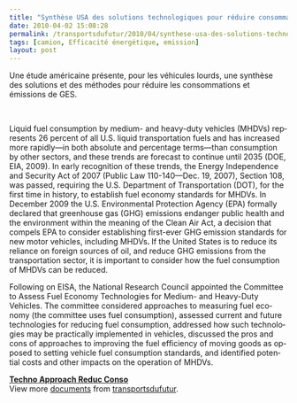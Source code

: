 ```yaml
---
title: "Synthèse USA des solutions technologiques pour réduire consommation et GES (Véhicules lourds)"
date: 2010-04-02 15:08:28
permalink: /transportsdufutur/2010/04/synthese-usa-des-solutions-technologiques-pour-reduire-consommation-et-ges-vehicules-lourds.html
tags: [camion, Efficacité énergétique, emission]
layout: post
---
```


<p class="MsoNormal"><span>Une étude américaine présente, pour les véhicules lourds, une synthèse des solutions et des méthodes pour réduire les consommations et émissions de GES.</span></p> <p class="MsoNormal"><span>  </span></p>  <!--more-->  <p class="MsoNormal"><span lang="EN-GB">Liquid fuel consumption by medium- and heavy-duty vehicles (MHDVs) represents 26 percent of all U.S. liquid transportation fuels and has increased more rapidly—in both absolute and percentage terms—than consumption by other sectors, and these trends are forecast to continue until 2035 (DOE, EIA, 2009). In early recognition of these trends, the Energy Independence and Security Act of 2007 (Public Law 110-140—</span><span lang="EN-GB">Dec. 19, 2007</span><span lang="EN-GB">), Section 108, was passed, requiring the U.S. Department of Transportation (DOT), for the first time in history, to establish fuel economy standards for MHDVs. In December 2009 the U.S. Environmental Protection Agency (EPA) formally declared that greenhouse gas (GHG) emissions endanger public health and the environment within the meaning of the Clean Air Act, a decision that compels EPA to consider establishing first-ever GHG emission standards for new motor vehicles, including MHDVs<strong>. </strong>If the </span><span lang="EN-GB">United States</span><span lang="EN-GB"> is to reduce its reliance on foreign sources of oil, and reduce GHG emissions from the transportation sector, it is important to consider how the fuel consumption of MHDVs can be reduced.</span></p> <p class="MsoNormal"><span lang="EN-GB">Following on EISA, the National Research Council appointed the Committee to Assess Fuel Economy Technologies for Medium- and Heavy-Duty Vehicles. The committee considered approaches to measuring fuel economy (the committee uses fuel consumption), assessed current and future technologies for reducing fuel consumption, addressed how such technologies may be practically implemented in vehicles, discussed the pros and cons of approaches to improving the fuel efficiency of moving goods as opposed to setting vehicle fuel consumption standards, and identified potential costs and other impacts on the operation of MHDVs.</span></p> <div id="__ss_3619977"><strong><a href="http://www.slideshare.net/transportsdufutur/techno-approach-reduc-conso" title="Techno Approach Reduc Conso">Techno Approach Reduc Conso</a></strong>   <div>View more <a href="http://www.slideshare.net/">documents</a> from <a href="http://www.slideshare.net/transportsdufutur">transportsdufutur</a>.</div></div>

